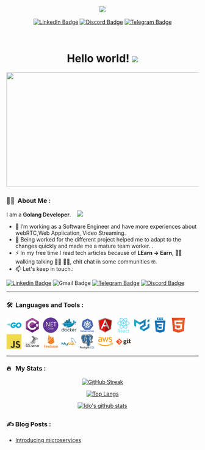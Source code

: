 <p align="center"><img src="https://media.giphy.com/media/M9gbBd9nbDrOTu1Mqx/giphy.gif" width="100"/></p>
<p align="center">
<a href="https://www.linkedin.com/in/mostafaـalishah"><img src="https://img.shields.io/badge/LinkedIn-0077B5?style=for-the-badge&logo=linkedin&logoColor=white" alt="LinkedIn Badge"></a>
<a href="//discordapp.com/users/mrAlishah#1391"><img src="https://img.shields.io/badge/Discord-7289DA?style=for-the-badge&logo=discord&logoColor=white" alt="Discord Badge"></a>
<a href="https://t.me/mrAlishah_4F"><img src="https://img.shields.io/badge/Telegram-2CA5E0?style=for-the-badge&logo=telegram&logoColor=white" alt="Telegram Badge"></a>
</p>

[//]: # '<p align="center">'
[//]: # '<a href="https://www.buymeacoffee.com/zed0" target="_blank"><img src="https://cdn.buymeacoffee.com/buttons/default-orange.png" alt="Buy Me A Coffee" height="41" width="174"></a>'
[//]: # "</p>"

<p align="center"><img src="https://komarev.com/ghpvc/?username=mrAlishah&style=flat-square&color=blue" alt=""></p>

<h1 align="center">Hello world! <img src="https://media.giphy.com/media/hvRJCLFzcasrR4ia7z/giphy.gif" width="40"></h1>

<p align="center"><img src="https://media.giphy.com/media/dWesBcTLavkZuG35MI/giphy.gif" width="600" height="300"  /></p>

### :man_technologist: &nbsp;About Me :

I am a **Golang Developer**. &nbsp;&nbsp; <img src="https://media.giphy.com/media/WUlplcMpOCEmTGBtBW/giphy.gif" width="30">

- 🔭 I’m working as a Software Engineer and have more experiences about webRTC,Web Application, Video Streaming.
- 🌱 Being worked for the different project helped me to adapt to the changes quickly and made me a mature team worker. .
- ⚡ In my free time I read tech articles because of **LEarn -> Earn**, :biking_man: walking talking :walking_man: :lotus_position_man:, chit chat in some communities :nerd_face:.
- 📫 Let's keep in touch.: &nbsp;

[![Linkedin Badge](https://img.shields.io/badge/-Mostafa_Alishah-0077B5?style=flat&logo=Linkedin&logoColor=white)](https://www.linkedin.com/in/mostafaـalishah)
![Gmail Badge](https://img.shields.io/badge/-mrAlishahCo@gmail.com-D14836?style=flat&logo=Gmail&logoColor=white)
[![Telegram Badge](https://img.shields.io/badge/-mrAlishah-2CA5E0?style=flat&logo=telegram&logoColor=white)](https://t.me/mrAlishah_4F)
[![Discord Badge](https://img.shields.io/badge/-mrAlishah-7289DA?style=flat&logo=discord&logoColor=white)](https://discordapp.com/users/mrAlishah#1391)

---

### 🛠 &nbsp;Languages and Tools :

<p>
<img src="https://github.com/devicons/devicon/blob/master/icons/go/go-original-wordmark.svg" title="Go" alt="Go" width="40" height="40"/>&nbsp;
<img src="https://github.com/devicons/devicon/blob/master/icons/csharp/csharp-original.svg" title="csharp" alt="csharp" width="40" height="40"/>&nbsp;
<img src="https://github.com/devicons/devicon/blob/master/icons/dotnetcore/dotnetcore-original.svg" title="dotnetcore" alt="dotnetcore" width="40" height="40"/>&nbsp;
<img src="https://github.com/devicons/devicon/blob/master/icons/docker/docker-original-wordmark.svg" title="docker" alt="docker" width="40" height="40"/>&nbsp;
<img src="https://github.com/devicons/devicon/blob/master/icons/kubernetes/kubernetes-plain-wordmark.svg" title="kubernetes" alt="kubernetes " width="40" height="40"/>&nbsp;
<img src="https://github.com/devicons/devicon/blob/master/icons/angularjs/angularjs-original.svg" title="angular" alt="angular" width="40" height="40"/>&nbsp;
<img src="https://github.com/devicons/devicon/blob/master/icons/react/react-original-wordmark.svg" title="React" alt="React" width="40" height="40"/>&nbsp;
<img src="https://github.com/devicons/devicon/blob/master/icons/materialui/materialui-original.svg" title="Material UI" alt="Material UI" width="40" height="40"/>&nbsp;
<img src="https://github.com/devicons/devicon/blob/master/icons/css3/css3-plain-wordmark.svg"  title="CSS3" alt="CSS" width="40" height="40"/>&nbsp;
<img src="https://github.com/devicons/devicon/blob/master/icons/html5/html5-original.svg" title="HTML5" alt="HTML" width="40" height="40"/>&nbsp;
<img src="https://github.com/devicons/devicon/blob/master/icons/javascript/javascript-original.svg" title="JavaScript" alt="JavaScript" width="40" height="40"/>&nbsp;
<img src="https://github.com/devicons/devicon/blob/master/icons/microsoftsqlserver/microsoftsqlserver-plain-wordmark.svg" title="microsoftsqlserver"  alt="microsoftsqlserver" width="40" height="40"/>&nbsp;
<img src="https://github.com/devicons/devicon/blob/master/icons/firebase/firebase-plain-wordmark.svg" title="Firebase" alt="Firebase" width="40" height="40"/>&nbsp;
<img src="https://github.com/devicons/devicon/blob/master/icons/mysql/mysql-original-wordmark.svg" title="MySQL"  alt="MySQL" width="40" height="40"/>&nbsp;
<img src="https://github.com/devicons/devicon/blob/master/icons/postgresql/postgresql-original-wordmark.svg" title="postgresql" alt="postgresql" width="40" height="40"/>&nbsp;
<img src="https://github.com/devicons/devicon/blob/master/icons/amazonwebservices/amazonwebservices-plain-wordmark.svg" title="AWS" alt="AWS" width="40" height="40"/>&nbsp;
<img src="https://github.com/devicons/devicon/blob/master/icons/git/git-original-wordmark.svg" title="Git" alt="Git" width="40" height="40"/>&nbsp;
</p>

---

### 🔥 &nbsp; My Stats :

<div align="center">

[![GitHub Streak](http://github-readme-streak-stats.herokuapp.com?user=mrAlishah&theme=dark&background=tokyonight)](https://git.io/streak-stats)

[![Top Langs](https://github-readme-stats.vercel.app/api/top-langs/?username=mrAlishah&layout=compact&theme=tokyonight)](https://github.com/anuraghazra/github-readme-stats)

[![Ido's github stats](https://github-readme-stats.vercel.app/api?username=mrAlishah?theme=tokyonight)](https://github.com/anuraghazra/github-readme-stats)

## </div>

### ✍️ Blog Posts :

- [Introducing microservices](https://github.com/mrAlishah/golangTraining/blob/main/Net/http/02-building_microservices_Nic_Jackson/01-Introduction_to_Microservices/readme.md)
  <!-- BLOG-POST-LIST:START -->
  <!-- BLOG-POST-LIST:END -->
